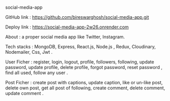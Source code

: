 social-media-app

GitHub link : https://github.com/bireswarghosh/social-media-app.git

Deploy link : 
https://social-media-app-2w26.onrender.com



About : a proper social media app like Twitter, Instagram.

  Tech stacks : MongoDB, Express, React.js, Node.js , Redux, Cloudinary, Nodemailer, Css, Jwt .

  User Ficher : register, login, logout, profile, followers, following, update password, update profile, delete profile, forgot password, reset password , find all used, follow any user . 
  
  
  Post Ficher : create post with captions, update caption, like or un-like post, delete own post, get all post of following, create comment, delete comment, update comment .
